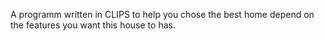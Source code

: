   A programm written in CLIPS to help you chose the best home depend on the features you want this house to has.

